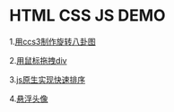 # HTML CSS JS DEMO
1.[用ccs3制作旋转八卦图](https://icestab.github.io/html-css-js-demos/BaGua/index.html)

2.[用鼠标拖拽div](https://icestab.github.io/html-css-js-demos/js-demo/index.html)

3.[js原生实现快速排序](https://icestab.github.io/html-css-js-demos/quicksort/index.html)

4.[悬浮头像](https://icestab.github.io/html-css-js-demos/Avatar/index.html)